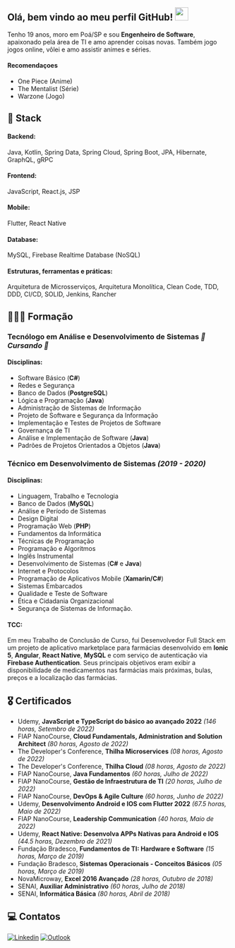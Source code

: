 ## Olá, bem vindo ao meu perfil GitHub! <img src="https://raw.githubusercontent.com/iampavangandhi/iampavangandhi/master/gifs/Hi.gif" width="30px">

Tenho 19 anos, moro em Poá/SP e sou **Engenheiro de Software**, apaixonado pela área de TI e amo aprender coisas novas. Também jogo jogos online, vôlei e amo assistir animes e séries.

#### Recomendaçoes
* One Piece (Anime)
* The Mentalist (Série)
* Warzone (Jogo)

## 🚀 Stack
#### Backend:
Java, Kotlin, Spring Data, Spring Cloud, Spring Boot, JPA, Hibernate, GraphQL, gRPC

#### Frontend:
JavaScript, React.js, JSP

#### Mobile:
Flutter, React Native

#### Database:
MySQL, Firebase Realtime Database (NoSQL)

#### Estruturas, ferramentas e práticas:
Arquitetura de Microsserviços, Arquitetura Monolítica, Clean Code, TDD, DDD, CI/CD, SOLID, Jenkins, Rancher

## 👨🏽‍🎓 Formação

### Tecnólogo em Análise e Desenvolvimento de Sistemas  *🚧 Cursando 🚧*
#### Disciplinas:
* Software Básico (**C#**)
* Redes e Segurança
* Banco de Dados (**PostgreSQL**)
* Lógica e Programação (**Java**)
* Administração de Sistemas de Informação
* Projeto de Software e Segurança da Informação
* Implementação e Testes de Projetos de Software
* Governança de TI
* Análise e Implementação de Software (**Java**)
* Padrões de Projetos Orientados a Objetos (**Java**)

### Técnico em Desenvolvimento de Sistemas *(2019 - 2020)*
#### Disciplinas:
* Linguagem, Trabalho e Tecnologia
* Banco de Dados (**MySQL**)
* Análise e Período de Sistemas
* Design Digital
* Programação Web (**PHP**)
* Fundamentos da Informática
* Técnicas de Programação
* Programação e Algoritmos
* Inglês Instrumental
* Desenvolvimento de Sistemas (**C#** e **Java**)
* Internet e Protocolos
* Programação de Aplicativos Mobile (**Xamarin/C#**)
* Sistemas Embarcados
* Qualidade e Teste de Software
* Ética e Cidadania Organizacional
* Segurança de Sistemas de Informação.

#### TCC:
Em meu Trabalho de Conclusão de Curso, fui Desenvolvedor Full Stack em um projeto de aplicativo marketplace para farmácias desenvolvido em **Ionic 5**, **Angular**, **React Native**, **MySQL** e com serviço de autenticação via **Firebase Authentication**. Seus principais objetivos eram exibir a disponibilidade de medicamentos nas farmácias mais próximas, bulas, preços e a localização das farmácias.

## 🎖️ Certificados
* Udemy, **JavaScript e TypeScript do básico ao avançado 2022** *(146 horas, Setembro de 2022)*
* FIAP NanoCourse, **Cloud Fundamentals, Administration and Solution Architect** *(80 horas, Agosto de 2022)*
* The Developer's Conference, **Thilha Microservices** *(08 horas, Agosto de 2022)*
* The Developer's Conference, **Thilha Cloud** *(08 horas, Agosto de 2022)*
* FIAP NanoCourse,  **Java Fundamentos** *(60 horas, Julho de 2022)*
* FIAP NanoCourse, **Gestão de Infraestrutura de TI** *(20 horas, Julho de 2022)*
* FIAP NanoCourse, **DevOps & Agile Culture** *(60 horas, Junho de 2022)*
* Udemy, **Desenvolvimento Android e IOS com Flutter 2022** *(67.5 horas, Maio de 2022)*
* FIAP NanoCourse, **Leadership Communication** *(40 horas, Maio de 2022)*
* Udemy, **React Native: Desenvolva APPs Nativas para Android e IOS** *(44.5 horas, Dezembro de 2021)*
* Fundação Bradesco, **Fundamentos de TI: Hardware e Software** *(15 horas, Março de 2019)*
* Fundação Bradesco, **Sistemas Operacionais - Conceitos Básicos** *(05 horas, Março de 2019)*
* NovaMicroway, **Excel 2016 Avançado** *(28 horas, Outubro de 2018)*
* SENAI, **Auxiliar Administrativo** *(60 horas, Julho de 2018)*
* SENAI, **Informática Básica** *(80 horas, Abril de 2018)*

## 💻 Contatos

[![Linkedin](https://img.shields.io/badge/Linkedin-0e76a8?style=for-the-badge&logo=linkedin&logoColor=white)](https://www.linkedin.com/in/vitor-sb/)
[![Outlook](https://img.shields.io/badge/Microsoft_Outlook-0078D4?style=for-the-badge&logo=microsoft-outlook&logoColor=white)](mailto:dev.vitor.santos@outlook.com)
